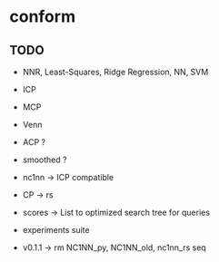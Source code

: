 # conform

## TODO

- NNR, Least-Squares, Ridge Regression, NN, SVM

- ICP

- MCP

- Venn

- ACP ?

- smoothed ?

- nc1nn -> ICP compatible

- CP -> rs

- scores -> List to optimized search tree for queries

- experiments suite

- v0.1.1 -> rm NC1NN_py, NC1NN_old, nc1nn_rs seq
